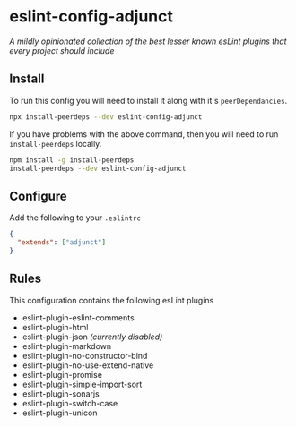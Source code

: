 # eslint-config-adjunct

_A mildly opinionated collection of the best lesser known esLint plugins that every project should include_

## Install

To run this config you will need to install it along with it's `peerDependancies`.

```sh
npx install-peerdeps --dev eslint-config-adjunct
```

If you have problems with the above command, then you will need to run `install-peerdeps` locally.

```sh
npm install -g install-peerdeps
install-peerdeps --dev eslint-config-adjunct
```

## Configure

Add the following to your `.eslintrc`

```json
{
  "extends": ["adjunct"]
}
```

## Rules

This configuration contains the following esLint plugins

* eslint-plugin-eslint-comments
* eslint-plugin-html
* eslint-plugin-json _(currently disabled)_
* eslint-plugin-markdown
* eslint-plugin-no-constructor-bind
* eslint-plugin-no-use-extend-native
* eslint-plugin-promise
* eslint-plugin-simple-import-sort
* eslint-plugin-sonarjs
* eslint-plugin-switch-case
* eslint-plugin-unicon
